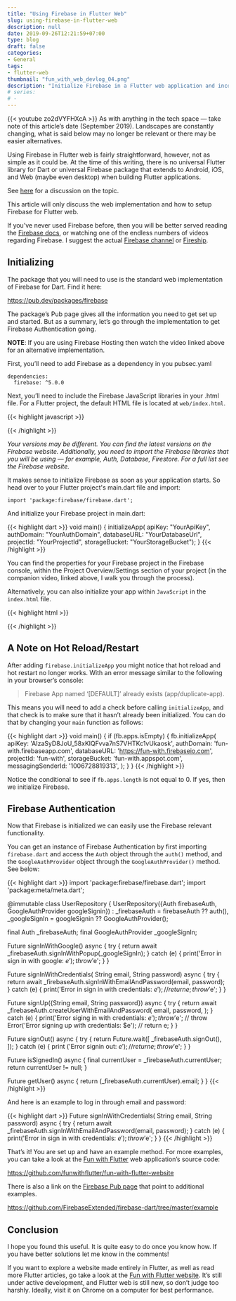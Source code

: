 ```yaml
---
title: "Using Firebase in Flutter Web"
slug: using-firebase-in-flutter-web
description: null
date: 2019-09-26T12:21:59+07:00
type: blog
draft: false
categories:
- General
tags:
- flutter-web
thumbnail: "fun_with_web_devlog_04.png"
description: "Initialize Firebase in a Flutter web application and incorporate Firebase Authentication"
# series:
# -
---
```

{{< youtube zo2dVYFHXcA >}}
As with anything in the tech space — take note of this article’s date (September 2019). Landscapes are constantly changing, what is said below may no longer be relevant or there may be easier alternatives.

Using Firebase in Flutter web is fairly straightforward, however, not as simple as it could be. At the time of this writing, there is no universal Flutter library for Dart or universal Firebase package that extends to Android, iOS, and Web (maybe even desktop) when building Flutter applications.

See [here](https://www.reddit.com/r/FlutterDev/comments/d51o4w/were_the_flutter_team_at_google_ask_us_anything/f0jx6xs/?utm_source=share&utm_medium=web2x) for a discussion on the topic.

This article will only discuss the web implementation and how to setup Firebase for Flutter web.

If you’ve never used Firebase before, then you will be better served reading the [Firebase docs](https://firebase.google.com/docs), or watching one of the endless numbers of videos regarding Firebase. I suggest the actual [Firebase channel](https://www.youtube.com/user/Firebase) or [Fireship](https://www.youtube.com/channel/UCsBjURrPoezykLs9EqgamOA).

## Initializing ##

The package that you will need to use is the standard web implementation of Firebase for Dart. Find it here:

https://pub.dev/packages/firebase

The package’s Pub page gives all the information you need to get set up and started. But as a summary, let’s go through the implementation to get Firebase Authentication going.

**NOTE**: If you are using Firebase Hosting then watch the video linked above for an alternative implementation.

First, you’ll need to add Firebase as a dependency in you pubsec.yaml

```
dependencies:
  firebase: ^5.0.0
```

Next, you’ll need to include the Firebase JavaScript libraries in your .html file. For a Flutter project, the default HTML file is located at `web/index.html`.

{{< highlight javascript >}}
<script src="https://www.gstatic.com/firebasejs/6.6.0/firebase-app.js"></script>
<script src="https://www.gstatic.com/firebasejs/6.6.0/firebase-auth.js"></script>
{{< /highlight >}}

_Your versions may be different. You can find the latest versions on the Firebase website. Additionally, you need to import the Firebase libraries that you will be using — for example, Auth, Database, Firestore. For a full list see the Firebase website._

It makes sense to initialize Firebase as soon as your application starts. So head over to your Flutter project's main.dart file and import:

```
import 'package:firebase/firebase.dart';
```

And initialize your Firebase project in main.dart:

{{< highlight dart >}}
void main() {
  initializeApp(
    apiKey: "YourApiKey",
    authDomain: "YourAuthDomain",
    databaseURL: "YourDatabaseUrl",
    projectId: "YourProjectId",
    storageBucket: "YourStorageBucket");
}
{{< /highlight >}}

You can find the properties for your Firebase project in the Firebase console, within the Project Overview/Settings section of your project (in the companion video, linked above, I walk you through the process).

Alternatively, you can also initialize your app within `JavaScript` in the `index.html` file.

{{< highlight html >}}
<body>
  <!-- Previously loaded Firebase SDKs -->

  <script>
    // TODO: Replace the following with your app's Firebase project configuration
    var firebaseConfig = {
      // ...
    };
    // Initialize Firebase
    firebase.initializeApp(firebaseConfig);
  </script>
</body>
{{< /highlight >}}

## A Note on Hot Reload/Restart ##

After adding `firebase.initializeApp` you might notice that hot reload and hot restart no longer works. With an error message similar to the following in your browser’s console:

> Firebase App named ‘[DEFAULT]’ already exists (app/duplicate-app).

This means you will need to add a check before calling `initializeApp`, and that check is to make sure that it hasn’t already been initialized. You can do that by changing your `main` function as follows:

{{< highlight dart >}}
void main() {
  if (fb.apps.isEmpty) {
    fb.initializeApp(
      apiKey: 'AIzaSyD8JoU_58xKlQFvva7nS7VHTKc1vUkaosk',
      authDomain: 'fun-with.firebaseapp.com',
      databaseURL: 'https://fun-with.firebaseio.com',
      projectId: 'fun-with',
      storageBucket: 'fun-with.appspot.com',
      messagingSenderId: '1006728819313',
    );
  }
}
{{< /highlight >}}

Notice the conditional to see if `fb.apps.length` is not equal to 0. If yes, then we initialize Firebase.

## Firebase Authentication ##

Now that Firebase is initialized we can easily use the Firebase relevant functionality.

You can get an instance of Firebase Authentication by first importing `firebase.dart` and access the `Auth` object through the `auth()` method, and the `GoogleAuthProvider` object through the `GoogleAuthProvider()` method. See below:

{{< highlight dart >}}
import 'package:firebase/firebase.dart';
import 'package:meta/meta.dart';

@immutable
class UserRepository {
  UserRepository({Auth firebaseAuth, GoogleAuthProvider googleSignin})
      : _firebaseAuth = firebaseAuth ?? auth(),
        _googleSignIn = googleSignin ?? GoogleAuthProvider();

  final Auth _firebaseAuth;
  final GoogleAuthProvider _googleSignIn;

  Future<UserCredential> signInWithGoogle() async {
    try {
      return await _firebaseAuth.signInWithPopup(_googleSignIn);
    } catch (e) {
      print('Error in sign in with google: $e');
      throw '$e';
    }
  }

  Future<UserCredential> signInWithCredentials(
      String email, String password) async {
    try {
      return await _firebaseAuth.signInWithEmailAndPassword(email, password);
    } catch (e) {
      print('Error in sign in with credentials: $e');
      // return e;
      throw '$e';
    }
  }

  Future<UserCredential> signUp({String email, String password}) async {
    try {
      return await _firebaseAuth.createUserWithEmailAndPassword(
        email,
        password,
      );
    } catch (e) {
      print('Error siging in with credentials: $e');
      throw '$e';
      // throw Error('Error signing up with credentials: $e');
      // return e;
    }
  }

  Future<dynamic> signOut() async {
    try {
      return Future.wait([
        _firebaseAuth.signOut(),
      ]);
    } catch (e) {
      print ('Error signin out: $e');
      // return e;
      throw '$e';
    }
  }

  Future<bool> isSignedIn() async {
    final currentUser = _firebaseAuth.currentUser;
    return currentUser != null;
  }

  Future<String> getUser() async {
    return (_firebaseAuth.currentUser).email;
  }
}
{{< /highlight >}}

And here is an example to log in through email and password:

{{< highlight dart >}}
Future<UserCredential> signInWithCredentials(
      String email, String password) async {
    try {
      return await _firebaseAuth.signInWithEmailAndPassword(email, password);
    } catch (e) {
      print('Error in sign in with credentials: $e');
      throw '$e';
    }
}
{{< /highlight >}}

That’s it! You are set up and have an example method. For more examples, you can take a look at the [Fun with Flutter](https://funwith.app) web application’s source code:

https://github.com/funwithflutter/fun-with-flutter-website

There is also a link on the [Firebase Pub page](https://pub.dev/packages/firebase) that point to additional examples.

https://github.com/FirebaseExtended/firebase-dart/tree/master/example

## Conclusion ##

I hope you found this useful. It is quite easy to do once you know how. If you have better solutions let me know in the comments!

If you want to explore a website made entirely in Flutter, as well as read more Flutter articles, go take a look at the [Fun with Flutter website](https://funwith.app). It’s still under active development, and Flutter web is still new, so don’t judge too harshly. Ideally, visit it on Chrome on a computer for best performance.
